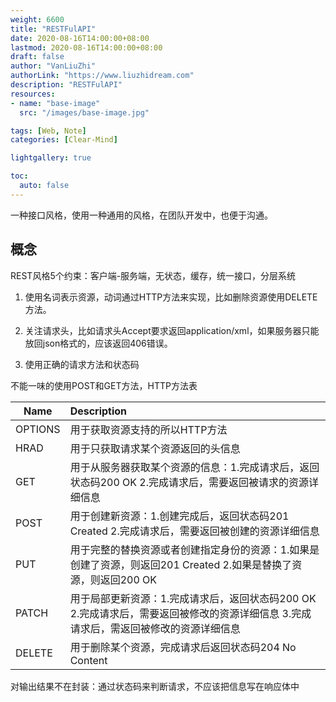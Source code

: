 ```yaml
---
weight: 6600
title: "RESTFulAPI"
date: 2020-08-16T14:00:00+08:00
lastmod: 2020-08-16T14:00:00+08:00
draft: false
author: "VanLiuZhi"
authorLink: "https://www.liuzhidream.com"
description: "RESTFulAPI"
resources:
- name: "base-image"
  src: "/images/base-image.jpg"

tags: [Web, Note]
categories: [Clear-Mind]

lightgallery: true

toc:
  auto: false
---
```


一种接口风格，使用一种通用的风格，在团队开发中，也便于沟通。

<!-- more -->

## 概念

REST风格5个约束：客户端-服务端，无状态，缓存，统一接口，分层系统

1. 使用名词表示资源，动词通过HTTP方法来实现，比如删除资源使用DELETE方法。

2. 关注请求头，比如请求头Accept要求返回application/xml，如果服务器只能放回json格式的，应该返回406错误。

3. 使用正确的请求方法和状态码

不能一味的使用POST和GET方法，HTTP方法表

| Name    | Description 
| ------- | :-----
| OPTIONS | 用于获取资源支持的所以HTTP方法 
| HRAD    | 用于只获取请求某个资源返回的头信息 
| GET     | 用于从服务器获取某个资源的信息：1.完成请求后，返回状态码200 OK 2.完成请求后，需要返回被请求的资源详细信息 
| POST    | 用于创建新资源：1.创建完成后，返回状态码201 Created 2.完成请求后，需要返回被创建的资源详细信息 
| PUT     | 用于完整的替换资源或者创建指定身份的资源：1.如果是创建了资源，则返回201 Created 2.如果是替换了资源，则返回200 OK 
| PATCH   | 用于局部更新资源：1.完成请求后，返回状态码200 OK 2.完成请求后，需要返回被修改的资源详细信息 3.完成请求后，需返回被修改的资源详细信息 
| DELETE  | 用于删除某个资源，完成请求后返回状态码204 No Content 

对输出结果不在封装：通过状态码来判断请求，不应该把信息写在响应体中